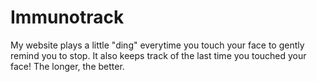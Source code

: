 # Immunotrack
My website plays a little "ding" everytime you touch your face to gently remind you to stop. It also keeps track of the last time you touched your face! The longer, the better.
